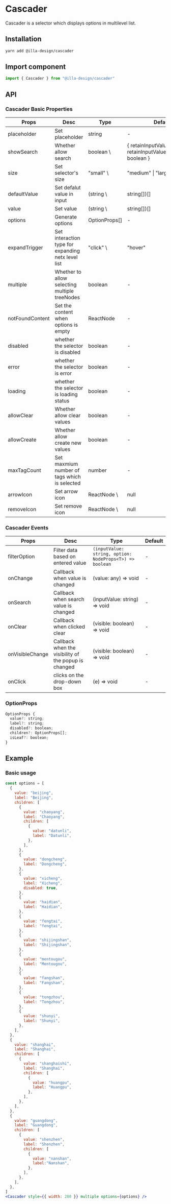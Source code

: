 # Cascader

Cascader is a selector which displays options in multilevel list.

## Installation

```bash
yarn add @illa-design/cascader
```

## Import component

```jsx
import { Cascader } from "@illa-design/cascader"
```

## API

### Cascader Basic Properties

| Props           | Desc                                               | Type          | Default                                                                   |
| --------------- | -------------------------------------------------- | ------------- | ------------------------------------------------------------------------- |
| placeholder     | Set placeholder                                    | string        | -                                                                         |
| showSearch      | Whether allow search                               | boolean \    | { retainInputValue?: boolean; retainInputValueWhileSelect?: boolean } | - |
| size            | Set selector's size                                | "small" \    | "medium" \| "large"                               | "medium"             |
| defaultValue    | Set defalut value in input                         | (string \    | string[])[]                                       | -                     |
| value           | Set value                                          | (string \    | string[])[]                                       | -                     |
| options         | Generate options                                   | OptionProps[] | -                                                                         |
| expandTrigger   | Set interaction type for expanding netx level list | "click" \    | "hover"                                           | "click"               |
| multiple        | Whether to allow selecting multiple treeNodes      | boolean       | -                                                                         |
| notFoundContent | Set the content when options is empty              | ReactNode     | -                                                                         |
| disabled        | whether the selector is disabled                   | boolean       | -                                                                         |
| error           | whether the selector is error                      | boolean       | -                                                                         |
| loading         | whether the selector is loading status             | boolean       | -                                                                         |
| allowClear      | Whether allow clear values                         | boolean       | -                                                                         |
| allowCreate     | Whether allow create new values                    | boolean       | -                                                                         |
| maxTagCount     | Set maxmium number of tags which is selected       | number        | -                                                                         |
| arrowIcon       | Set arrow icon                                     | ReactNode \  | null                                            | -                       |
| removeIcon      | Set remove icon                                    | ReactNode \  | null                                            | -                       |

### Cascader Events

| Props           | Desc                                                 | Type                                                             | Default |
| --------------- | ---------------------------------------------------- | ---------------------------------------------------------------- | ------- |
| filterOption    | Filter data based on entered value                   | `(inputValue: string, option: NodeProps<T>) => boolean` | -       |
| onChange        | Callback when value is changed                       | (value: any) => void                                             | -       |
| onSearch        | Callback when search value is changed                | (inputValue: string) => void                                     | -       |
| onClear         | Callback when clicked clear                          | (visible: boolean) => void                                       | -       |
| onVisibleChange | Callback when the visibility of the popup is changed | (visible: boolean) => void                                       | -       |
| onClick         | clicks on the drop-down box                          | (e) => void                                                      | -       |

### OptionProps

```jsx
OptionProps {
  value?: string;
  label?: string;
  disabled?: boolean;
  children?: OptionProps[];
  isLeaf?: boolean;
}
```




## Example

### Basic usage

```jsx
const options = [
  {
    value: "beijing",
    label: "Beijing",
    children: [
      {
        value: "chaoyang",
        label: "Chaoyang",
        children: [
          {
            value: "datunli",
            label: "Datunli",
          },
        ],
      },
      {
        value: "dongcheng",
        label: "Dongcheng",
      },
      {
        value: "xicheng",
        label: "Xicheng",
        disabled: true,
      },
      {
        value: "haidian",
        label: "Haidian",
      },
      {
        value: "fengtai",
        label: "fengtai",
      },
      {
        value: "shijingshan",
        label: "Shijingshan",
      },
      {
        value: "mentougou",
        label: "Mentougou",
      },
      {
        value: "fangshan",
        label: "Fangshan",
      },
      {
        value: "tongzhou",
        label: "Tongzhou",
      },
      {
        value: "shunyi",
        label: "Shunyi",
      },
    ],
  },
  {
    value: "shanghai",
    label: "Shanghai",
    children: [
      {
        value: "shanghaishi",
        label: "Shanghai",
        children: [
          {
            value: "huangpu",
            label: "Huangpu",
          },
        ],
      },
    ],
  },
  {
    value: "guangdong",
    label: "Guangdong",
    children: [
      {
        value: "shenzhen",
        label: "Shenzhen",
        children: [
          {
            value: "nanshan",
            label:"Nanshan",
          },
        ],
      },
    ],
  },
]
<Cascader style={{ width: 280 }} multiple options={options} />
```

